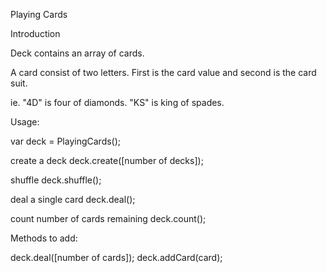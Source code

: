 Playing Cards

Introduction

Deck contains an array of cards.

A card consist of two letters.  First is the card value and second is the card suit.

ie. "4D" is four of diamonds.
    "KS" is king of spades.


Usage:

var deck = PlayingCards();

create a deck
deck.create([number of decks]);

shuffle
deck.shuffle();

deal a single card
deck.deal();

count number of cards remaining
deck.count();


Methods to add:

deck.deal([number of cards]);
deck.addCard(card);

